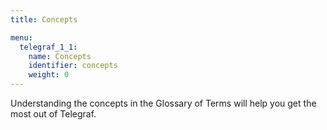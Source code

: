 ```yaml
---
title: Concepts

menu:
  telegraf_1_1:
    name: Concepts
    identifier: concepts
    weight: 0
---
```


Understanding the concepts in the Glossary of Terms will help you get the most out of Telegraf.
